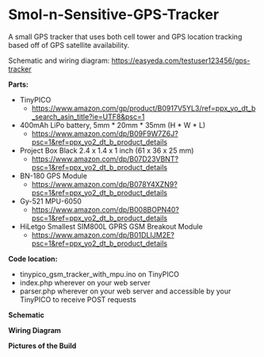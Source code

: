# Smol-n-Sensitive-GPS-Tracker
A small GPS tracker that uses both cell tower and GPS location tracking based off of GPS satellite availability.

Schematic and wiring diagram: https://easyeda.com/testuser123456/gps-tracker

**Parts:**
- TinyPICO
  - https://www.amazon.com/gp/product/B0917V5YL3/ref=ppx_yo_dt_b_search_asin_title?ie=UTF8&psc=1
- 400mAh LiPo battery, 5mm * 20mm * 35mm (H * W * L)
  - https://www.amazon.com/dp/B09F9W7Z6J?psc=1&ref=ppx_yo2_dt_b_product_details
- Project Box Black 2.4 x 1.4 x 1 inch (61 x 36 x 25 mm)
  - https://www.amazon.com/dp/B07D23VBNT?psc=1&ref=ppx_yo2_dt_b_product_details
- BN-180 GPS Module
  - https://www.amazon.com/dp/B078Y4XZN9?psc=1&ref=ppx_yo2_dt_b_product_details
- Gy-521 MPU-6050
  - https://www.amazon.com/dp/B008BOPN40?psc=1&ref=ppx_yo2_dt_b_product_details
- HiLetgo Smallest SIM800L GPRS GSM Breakout Module
  - https://www.amazon.com/dp/B01DLIJM2E?psc=1&ref=ppx_yo2_dt_b_product_details

**Code location:**
- tinypico_gsm_tracker_with_mpu.ino on TinyPICO
- index.php wherever on your web server
- parser.php wherever on your web server and accessible by your TinyPICO to receive POST requests

**Schematic**

**Wiring Diagram**

**Pictures of the Build**

